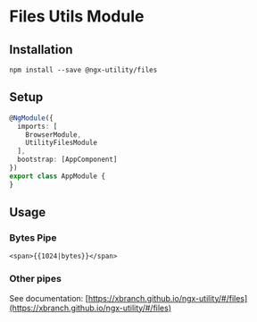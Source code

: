 # Files Utils Module

## Installation

```shell script
npm install --save @ngx-utility/files
```

## Setup

```typescript
@NgModule({
  imports: [
    BrowserModule,
    UtilityFilesModule
  ],
  bootstrap: [AppComponent]
})
export class AppModule {
}
```

## Usage

### Bytes Pipe

```angular2html
<span>{{1024|bytes}}</span>
```

### Other pipes

See documentation: [https://xbranch.github.io/ngx-utility/#/files](https://xbranch.github.io/ngx-utility/#/files)
